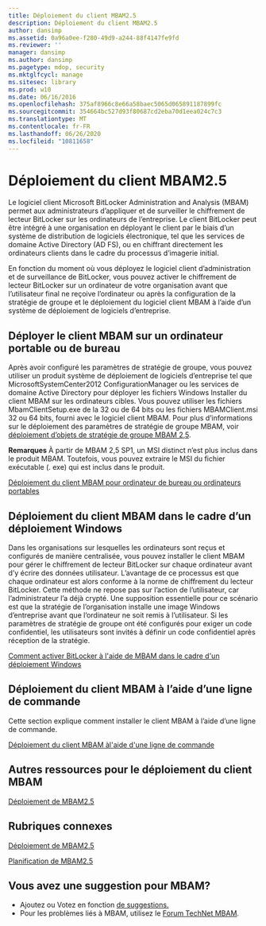 ```yaml
---
title: Déploiement du client MBAM2.5
description: Déploiement du client MBAM2.5
author: dansimp
ms.assetid: 0a96a0ee-f280-49d9-a244-88f4147fe9fd
ms.reviewer: ''
manager: dansimp
ms.author: dansimp
ms.pagetype: mdop, security
ms.mktglfcycl: manage
ms.sitesec: library
ms.prod: w10
ms.date: 06/16/2016
ms.openlocfilehash: 375af8966c8e66a58baec5065d065891187899fc
ms.sourcegitcommit: 354664bc527d93f80687cd2eba70d1eea024c7c3
ms.translationtype: MT
ms.contentlocale: fr-FR
ms.lasthandoff: 06/26/2020
ms.locfileid: "10811658"
---
```

# Déploiement du client MBAM2.5


Le logiciel client Microsoft BitLocker Administration and Analysis (MBAM) permet aux administrateurs d’appliquer et de surveiller le chiffrement de lecteur BitLocker sur les ordinateurs de l’entreprise. Le client BitLocker peut être intégré à une organisation en déployant le client par le biais d’un système de distribution de logiciels électronique, tel que les services de domaine Active Directory (AD FS), ou en chiffrant directement les ordinateurs clients dans le cadre du processus d’imagerie initial.

En fonction du moment où vous déployez le logiciel client d’administration et de surveillance de BitLocker, vous pouvez activer le chiffrement de lecteur BitLocker sur un ordinateur de votre organisation avant que l’utilisateur final ne reçoive l’ordinateur ou après la configuration de la stratégie de groupe et le déploiement du logiciel client MBAM à l’aide d’un système de déploiement de logiciels d’entreprise.

## Déployer le client MBAM sur un ordinateur portable ou de bureau


Après avoir configuré les paramètres de stratégie de groupe, vous pouvez utiliser un produit système de déploiement de logiciels d’entreprise tel que MicrosoftSystemCenter2012 ConfigurationManager ou les services de domaine Active Directory pour déployer les fichiers Windows Installer du client MBAM sur les ordinateurs cibles. Vous pouvez utiliser les fichiers MbamClientSetup.exe de la 32 ou de 64 bits ou les fichiers MBAMClient.msi 32 ou 64 bits, fourni avec le logiciel client MBAM. Pour plus d’informations sur le déploiement des paramètres de stratégie de groupe MBAM, voir [déploiement d’objets de stratégie de groupe MBAM 2,5](deploying-mbam-25-group-policy-objects.md).

**Remarques**  À partir de MBAM 2,5 SP1, un MSI distinct n’est plus inclus dans le produit MBAM. Toutefois, vous pouvez extraire le MSI du fichier exécutable (. exe) qui est inclus dans le produit.

 

[Déploiement du client MBAM pour ordinateur de bureau ou ordinateurs portables](how-to-deploy-the-mbam-client-to-desktop-or-laptop-computers-mbam-25.md)

## Déploiement du client MBAM dans le cadre d’un déploiement Windows


Dans les organisations sur lesquelles les ordinateurs sont reçus et configurés de manière centralisée, vous pouvez installer le client MBAM pour gérer le chiffrement de lecteur BitLocker sur chaque ordinateur avant d’y écrire des données utilisateur. L’avantage de ce processus est que chaque ordinateur est alors conforme à la norme de chiffrement du lecteur BitLocker. Cette méthode ne repose pas sur l’action de l’utilisateur, car l’administrateur l’a déjà crypté. Une supposition essentielle pour ce scénario est que la stratégie de l’organisation installe une image Windows d’entreprise avant que l’ordinateur ne soit remis à l’utilisateur. Si les paramètres de stratégie de groupe ont été configurés pour exiger un code confidentiel, les utilisateurs sont invités à définir un code confidentiel après réception de la stratégie.

[Comment activer BitLocker à l'aide de MBAM dans le cadre d'un déploiement Windows](how-to-enable-bitlocker-by-using-mbam-as-part-of-a-windows-deploymentmbam-25.md)

## Déploiement du client MBAM à l’aide d’une ligne de commande


Cette section explique comment installer le client MBAM à l’aide d’une ligne de commande.

[Déploiement du client MBAM àl'aide d'une ligne de commande](how-to-deploy-the-mbam-client-by-using-a-command-line.md)

## Autres ressources pour le déploiement du client MBAM


[Déploiement de MBAM2.5](deploying-mbam-25.md)



## Rubriques connexes


[Déploiement de MBAM2.5](deploying-mbam-25.md)

[Planification de MBAM2.5](planning-for-mbam-25.md)

 
## Vous avez une suggestion pour MBAM?
- Ajoutez ou Votez en fonction [de suggestions.](http://mbam.uservoice.com/forums/268571-microsoft-bitlocker-administration-and-monitoring) 
- Pour les problèmes liés à MBAM, utilisez le [Forum TechNet MBAM](https://social.technet.microsoft.com/Forums/home?forum=mdopmbam).
 





